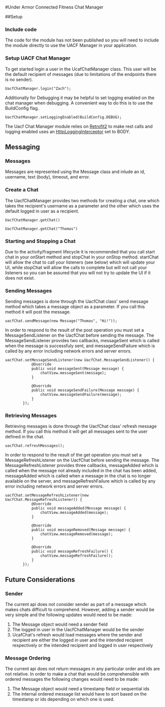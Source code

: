 #Under Armor Connected Fitness Chat Manager

##Setup

### Include code
The code for the module has not been published so you will need to include the module directly to use the UACF Manager in your application.

### Setup UACF Chat Manager
To get started login a user in the UcafChatManager class.  This user will be the default recipient of messages (due to limitations of the endpoints there is no sender).

`UacfChatManager.login("Zach");`

Additionally for Debugging it may be helpful to set logging enabled on the chat manager when debugging.  A convenient way to do this is to use the BuildConfig flag.

`UacfChatManager.setLoggingEnabled(BuildConfig.DEBUG);`

The Uacf Chat Manager module relies on [Retrofit2] to make rest calls and logging enabled uses an [HttpLoggingInterceptor] set to BODY.

[Retrofit2]: https://github.com/square/retrofit
[HttpLoggingInterceptor]: https://github.com/square/okhttp/tree/master/okhttp-logging-interceptor

## Messaging

### Messages
Messages are represented using the Message class and inlude an id, username, text (body), timeout, and error.

### Create a Chat
The UacfChatManager provides two methods for creating a chat, one which takes the recipient's username as a parameter and the other which uses the default logged in user as a recipient.

`UacfChatManager.getChat()`

`UacfChatManager.getChat("Thomas")`

### Starting and Stopping a Chat
Due to the activity/fragment lifecycle it is recommended that you call start chat in your onStart method and stopChat in your onStop method.  startChat will allow the chat to call your listeners (see below) which will update your UI, while stopChat will allow the calls to complete but will not call your listeners so you can be assured that you will not try to update the UI if it does not exist.

### Sending Messages
Sending messages is done through the UacfChat class' send message method which takes a message object as a parameter.  If you call this method it will post the message. 

`uacfChat.sendMessage(new Message("Thomas", "Hi!"));`

In order to respond to the result of the post operation you must set a MessageSendListener on the UacfChat before sending the message. The MessageSendListener provides two callbacks, messageSent which is called when the message is successfuly sent, and messageSendFailure which is called by any error including network errors and server errors.

```
uacfChat.setMessageSendListener(new UacfChat.MessageSendListener() {
            @Override
            public void messageSent(Message message) {
                chatView.messageSent(message);
            }

            @Override
            public void messageSendFailure(Message message) {
                chatView.messageSendFailure(message);
            }
        });
```

### Retrieving Messages
Retrieving messages is done through the UacfChat class' refresh message method.  If you call this method it will get all messages sent to the user defined in the chat. 

`uacfChat.refreshMessages();`

In order to respond to the result of the get operation you must set a MessageRefreshListener on the UacfChat before sending the message. The MessageRefreshListener provides three callbacks, messageAdded which is called when the message not already included in the chat has been added, messageAdded which is called when a message in the chat is no longer available on the server, and messageRefreshFailure which is called by any error including network errors and server errors.

```
uacfChat.setMessageRefreshListener(new UacfChat.MessageRefreshListener() {
            @Override
            public void messageAdded(Message message) {
                chatView.messageAdded(message);
            }

            @Override
            public void messageRemoved(Message message) {
                chatView.messageRemoved(message);
            }

            @Override
            public void messageRefreshFailure() {
                chatView.messageRefreshFailure();
            }
        });
```

## Future Considerations
### Sender
The current api does not consider sender as part of a message which makes chats difficult to comprehend.  However, adding a sender would be very simple and the following updates would need to be made:


1. The Message object would need a sender field
2. The logged in user in the UacfChatManager would be the sender
3. UcafChat's refresh would load messages where the sender and recipient are either the logged in user and the intended recipient respectively or the intended recipient and logged in user respectively

### Message Ordering
The current api does not return messages in any particular order and ids are not relative.  In order to make a chat that would be comprehensible with ordered messages the following changes would need to be made:

1. The Message object would need a timestamp field or sequential ids
2. The internal ordered message list would have to sort based on the timestamp or ids depending on which one is used.
